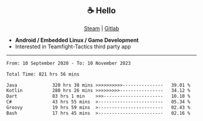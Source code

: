 <h2 align="center"> ☕ Hello </h2>

<p align="center">
  <a href="https://steamcommunity.com/id/Niforances/">Steam</a> |
  <a href="https://gitlab.com/niforances">Gitlab</a>
</p>

 - **Android / Embedded Linux / Game Development**
 - Interested in Teamfight-Tactics third party app

------

<!--START_SECTION:waka-->

```txt
From: 10 September 2020 - To: 10 November 2023

Total Time: 821 hrs 56 mins

Java             320 hrs 38 mins >>>>>>>>>>---------------   39.01 %
Kotlin           280 hrs 26 mins >>>>>>>>>----------------   34.12 %
Dart             83 hrs 1 min    >>>----------------------   10.10 %
C#               43 hrs 55 mins  >------------------------   05.34 %
Groovy           19 hrs 59 mins  >------------------------   02.43 %
Bash             17 hrs 45 mins  >------------------------   02.16 %
```

<!--END_SECTION:waka-->
